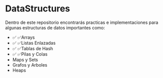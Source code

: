 # DataStructures
Dentro de este repositorio encontrarás practicas e implementaciones para algunas estructuras de datos importantes como:
* ✅ ✅Arrays
* ✅ ✅Listas Enlazadas
* ✅ ✅Tablas de Hash
* ✅ ✅Pilas y Colas
* Maps y Sets
* Grafos y Arboles
* Heaps
